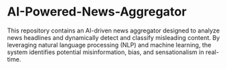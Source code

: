 # AI-Powered-News-Aggregator
This repository contains an AI-driven news aggregator designed to analyze news headlines and dynamically detect and classify misleading content. By leveraging natural language processing (NLP) and machine learning, the system identifies potential misinformation, bias, and sensationalism in real-time.
